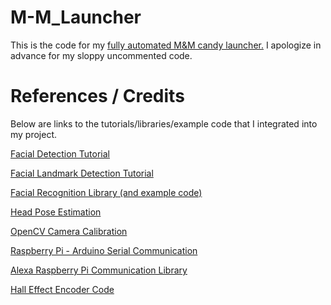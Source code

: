 # M-M_Launcher
This is the code for my [fully automated M&M candy launcher.](https://youtu.be/hsGhCl0y1FY) I apologize in advance for my sloppy uncommented code.

# References / Credits
Below are links to the tutorials/libraries/example code that I integrated into my project.

[Facial Detection Tutorial](https://www.pyimagesearch.com/2018/02/26/face-detection-with-opencv-and-deep-learning/)

[Facial Landmark Detection Tutorial](https://www.pyimagesearch.com/2017/04/17/real-time-facial-landmark-detection-opencv-python-dlib/)

[Facial Recognition Library (and example code)](https://github.com/ageitgey/face_recognition)

[Head Pose Estimation](https://www.learnopencv.com/head-pose-estimation-using-opencv-and-dlib/)

[OpenCV Camera Calibration](https://opencv-python-tutroals.readthedocs.io/en/latest/py_tutorials/py_calib3d/py_calibration/py_calibration.html)

[Raspberry Pi - Arduino Serial Communication](https://roboticsbackend.com/raspberry-pi-arduino-serial-communication/)

[Alexa Raspberry Pi Communication Library](https://github.com/kakopappa/sinric)

[Hall Effect Encoder Code](https://www.youtube.com/watch?v=u2uJMJWsfsg)
